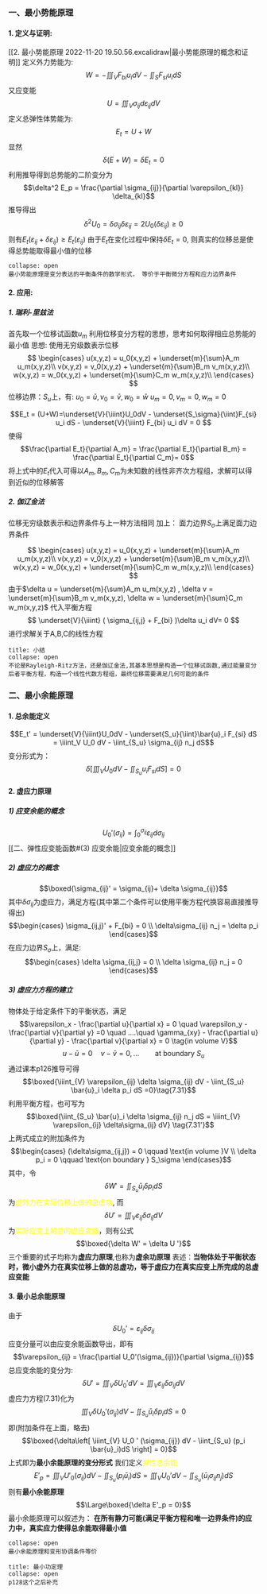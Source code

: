 ### 一、最小势能原理
#### 1. 定义与证明: 
[[2. 最小势能原理 2022-11-20 19.50.56.excalidraw|最小势能原理的概念和证明]]
定义外力势能为: 
$$W = -\iiint_V F_{bi}u_i dV - \iint_S F_{si} u_i dS$$
又应变能
$$U = \iiint_V \sigma_{ij} d\varepsilon_{ij} dV$$
定义总弹性体势能为: 
$$E_t = U + W$$
显然
$$\delta(E + W) = \delta E_t = 0$$
利用推导得到总势能的二阶变分为
$$\delta^2 E_p = \frac{\partial \sigma_{ij}}{\partial \varepsilon_{kl}} \delta_{kl}$$
推导得出
$$\delta^2 U_0 = \delta \sigma_{ij}\delta \varepsilon_{ij} = 2U_0(\delta\varepsilon_{ij}) \geq 0$$
则有$E_t(\varepsilon_{ij} + \delta \varepsilon_{ij}) \geq E_t(\varepsilon_{ij})$
由于$E_t$在变化过程中保持$\delta E_t =0$, 则真实的位移总是使得总势能取得最小值的位移

`````ad-tip
collapse: open
最小势能原理是变分表达的平衡条件的数学形式， 等价于平衡微分方程和应力边界条件
`````

#### 2. 应用:
##### 1. 瑞利-里兹法
首先取一个位移试函数$u_m$
利用位移变分方程的思想，思考如何取得相应总势能的最小值
思想: 使用无穷级数表示位移
$$ 
\begin{cases}
u(x,y,z) = u_0(x,y,z) + \underset{m}{\sum}A_m u_m(x,y,z)\\
v(x,y,z) = v_0(x,y,z) + \underset{m}{\sum}B_m v_m(x,y,z)\\
w(x,y,z) = w_0(x,y,z) + \underset{m}{\sum}C_m w_m(x,y,z)\\
\end{cases}
$$
位移边界：$S_u$上，有:
$u_0 =\bar{u}, v_0 = \bar{v}, w_0 = \bar{w}$
$u_m = 0,v_m =0, w_m =0$

$$E_t = (U+W)=\underset{V}{\iiint}U_0dV - \underset{S_\sigma}{\iint}F_{si} u_i dS - \underset{V}{\iiint} F_{bi} u_i dV = 0
$$
使得
$$\frac{\partial E_t}{\partial A_m} = \frac{\partial E_t}{\partial B_m} = \frac{\partial E_t}{\partial C_m}= 0$$
将上式中的$E_t$代入可得以$A_m,B_m,C_m$为未知数的线性非齐次方程组，求解可以得到近似的位移解答

##### 2. 伽辽金法

位移无穷级数表示和边界条件与上一种方法相同
加上：
面力边界$S_\sigma$上满足面力边界条件

$$ 
\begin{cases}
u(x,y,z) = u_0(x,y,z) + \underset{m}{\sum}A_m u_m(x,y,z)\\
v(x,y,z) = v_0(x,y,z) + \underset{m}{\sum}B_m v_m(x,y,z)\\
w(x,y,z) = w_0(x,y,z) + \underset{m}{\sum}C_m w_m(x,y,z)\\
\end{cases}
$$
由于$\delta u = \underset{m}{\sum}A_m u_m(x,y,z) , \delta v = \underset{m}{\sum}B_m v_m(x,y,z), \delta w = \underset{m}{\sum}C_m w_m(x,y,z)$
代入平衡方程
$$
\underset{V}{\iiint} ( \sigma_{ij,j} + F_{bi} )\delta u_i dV= 0
$$
进行求解关于A,B,C的线性方程

`````ad-summary
title: 小结
collapse: open
不论是Rayleigh-Ritz方法，还是伽辽金法,其基本思想是构造一个位移试函数,通过能量变分后者平衡方程，构造一个线性代数方程组，最终位移需要满足几何可能的条件
`````

### 二、最小余能原理
#### 1. 总余能定义
$$E_t' = \underset{V}{\iiint}U_0dV - \underset{S_u}{\iint}\bar{u}_i F_{si} dS = \iiint_V U_0 dV - \iint_{S_u} \sigma_{ij} n_j dS$$
变分形式为：
$$\delta \left[ \iiint_V U_0 dV - \iint_{S_u} u_i F_{si}dS \right] = 0$$
#### 2. 虚应力原理
##### 1) 应变余能的概念
$$U_0' (\sigma_{ij}) = \int_{0}^{\sigma_{ij}} \varepsilon_{ij}d\sigma_{ij}$$
[[二、弹性应变能函数#(3) 应变余能|应变余能的概念]]

##### 2) 虚应力的概念
$$\boxed{\sigma_{ij}' = \sigma_{ij}+ \delta \sigma_{ij}}$$
其中$\delta \sigma_{ij}$为虚应力，满足方程(其中第二个条件可以使用平衡方程代换容易直接推导得出)
$$\begin{cases}
\sigma_{ij,j}' + F_{bi} = 0 \\
\delta\sigma_{ij} n_j = \delta p_i
\end{cases}$$
在应力边界$S_{\sigma}$上，满足: 
$$\begin{cases}
\delta \sigma_{ij,j} = 0 \\
\delta \sigma_{ij} n_j = 0
\end{cases}$$

##### 3) 虚应力方程的建立
物体处于给定条件下的平衡状态，满足
$$\varepsilon_x - \frac{\partial u}{\partial x} = 0 \quad  \varepsilon_y -\frac{\partial v}{\partial y} =0 \quad ....\quad  \gamma_{xy} - \frac{\partial u}{\partial y} - \frac{\partial v}{\partial x} = 0 \tag{in volume V}$$
$$u- \bar{u} = 0\quad  v -\bar{v} = 0, ...\qquad \text{at boundary }S_u$$
通过课本p126推导可得
$$\boxed{\iiint_{V} \varepsilon_{ij} \delta \sigma_{ij} dV - \iint_{S_u} \bar{u}_i \delta p_i dS =0}\tag{7.31}$$
利用平衡方程，也可写为
$$\boxed{\iint_{S_u} \bar{u}_i \delta \sigma_{ij} n_j  dS = \iiint_{V} \varepsilon_{ij} \delta\sigma_{ij} dV} \tag{7.31'}$$
上两式成立的附加条件为
$$\begin{cases}
(\delta\sigma_{ij,j}) = 0 \qquad \text{in volume }V \\
\delta p_i = 0 \qquad \text{on boundary } S_\sigma
\end{cases}$$
其中，令
$$\delta W' =\iint_{S_u} \bar{u}_i \delta p_i dS$$
为<mark style="background: transparent; color: yellow">虚外力在实际位移上做的总虚功</mark>, 而
$$\delta U' = \iiint_{V} \varepsilon_{ij} \delta\sigma_{ij} dV$$
为<mark style="background: transparent; color: yellow">实际应变上的总的虚应变能</mark>，则有公式
$$\boxed{\delta W' = \delta U '}$$
三个重要的式子均称为**虚应力原理**,也称为**虚余功原理**
表述：**当物体处于平衡状态时，微小虚外力在真实位移上做的总虚功，等于虚应力在真实应变上所完成的总虚应变能**

#### 3. 最小总余能原理
由于
$$\delta U_0' = \varepsilon_{ij} \delta \sigma_{ij}$$
应变分量可以由应变余能函数导出，即有
$$\varepsilon_{ij} = \frac{\partial U_0'(\sigma_{ij})}{\partial \sigma_{ij}}$$
总应变余能的变分为: 
$$\delta U' = \iiint_{V} \delta U _0' dV = \iiint_{V} \varepsilon_{ij} \delta\sigma_{ij} dV$$
虚应力方程$(7.31)$化为
$$\iiint_{V} \delta U_0' (\sigma_{ij}) dV - \iint_{S_u} \bar{u}_i \delta p_i dS = 0$$
即(附加条件在上面，略去)
$$\boxed{\delta\left[ \iiint_{V} U_0 ' (\sigma_{ij})  dV - \iint_{S_u} (p_i \bar{u}_i)dS \right] = 0}$$
上式即为**最小余能原理的变分形式**
我们定义<mark style="background: transparent; color: yellow">弹性总余能</mark>
$$E'_p = \iiint_{V} U'_0(\sigma_{ij})dV - \iint_{S_u}(p_i \bar{u}_i) dS = \iiint_{V} U_0' dV - \iint_{S_u} (\bar{u}_i  \sigma_{ij} n_j)dS$$
则有**最小余能原理**
$$\Large\boxed{\delta E'_p = 0}$$
最小余能原理可以叙述为：
**在所有静力可能(满足平衡方程和唯一边界条件)的应力中，真实应力使得总余能取得最小值**

`````ad-tip
collapse: open
最小余能原理和变形协调条件等价
`````

`````ad-note
title: 最小功定理 
collapse: open
p128这个之后补充
`````
